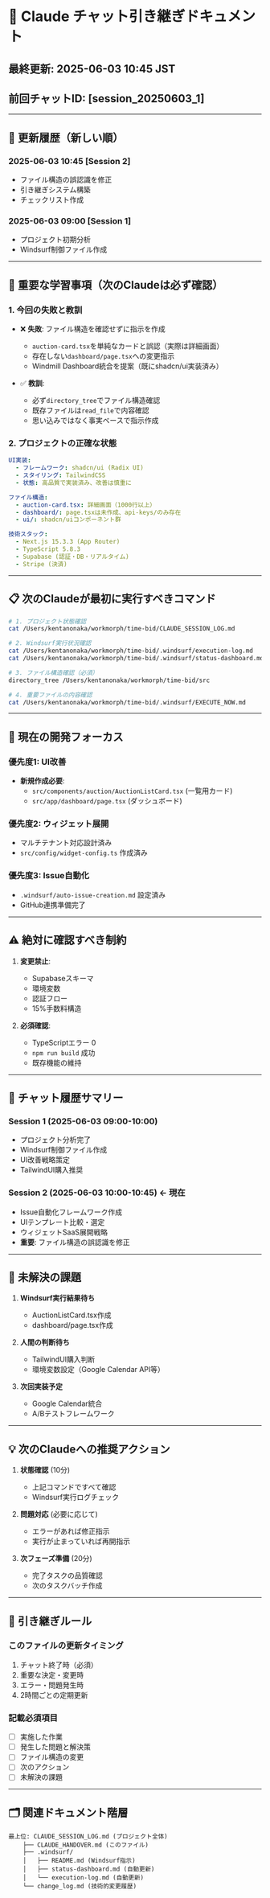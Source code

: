 # 🔄 Claude チャット引き継ぎドキュメント

## 最終更新: 2025-06-03 10:45 JST
## 前回チャットID: [session_20250603_1]

---

## 📅 更新履歴（新しい順）

### 2025-06-03 10:45 [Session 2]
- ファイル構造の誤認識を修正
- 引き継ぎシステム構築
- チェックリスト作成

### 2025-06-03 09:00 [Session 1] 
- プロジェクト初期分析
- Windsurf制御ファイル作成

---

## 🚨 重要な学習事項（次のClaudeは必ず確認）

### 1. **今回の失敗と教訓**
- ❌ **失敗**: ファイル構造を確認せずに指示を作成
  - `auction-card.tsx`を単純なカードと誤認（実際は詳細画面）
  - 存在しない`dashboard/page.tsx`への変更指示
  - Windmill Dashboard統合を提案（既にshadcn/ui実装済み）

- ✅ **教訓**: 
  - 必ず`directory_tree`でファイル構造確認
  - 既存ファイルは`read_file`で内容確認
  - 思い込みではなく事実ベースで指示作成

### 2. **プロジェクトの正確な状態**
```yaml
UI実装:
  - フレームワーク: shadcn/ui (Radix UI)
  - スタイリング: TailwindCSS
  - 状態: 高品質で実装済み、改善は慎重に

ファイル構造:
  - auction-card.tsx: 詳細画面（1000行以上）
  - dashboard/: page.tsxは未作成、api-keys/のみ存在
  - ui/: shadcn/uiコンポーネント群

技術スタック:
  - Next.js 15.3.3 (App Router)
  - TypeScript 5.8.3
  - Supabase (認証・DB・リアルタイム)
  - Stripe (決済)
```

---

## 📋 次のClaudeが最初に実行すべきコマンド

```bash
# 1. プロジェクト状態確認
cat /Users/kentanonaka/workmorph/time-bid/CLAUDE_SESSION_LOG.md

# 2. Windsurf実行状況確認
cat /Users/kentanonaka/workmorph/time-bid/.windsurf/execution-log.md
cat /Users/kentanonaka/workmorph/time-bid/.windsurf/status-dashboard.md

# 3. ファイル構造確認（必須）
directory_tree /Users/kentanonaka/workmorph/time-bid/src

# 4. 重要ファイルの内容確認
cat /Users/kentanonaka/workmorph/time-bid/.windsurf/EXECUTE_NOW.md
```

---

## 🎯 現在の開発フォーカス

### 優先度1: UI改善
- **新規作成必要**:
  - `src/components/auction/AuctionListCard.tsx` (一覧用カード)
  - `src/app/dashboard/page.tsx` (ダッシュボード)

### 優先度2: ウィジェット展開
- マルチテナント対応設計済み
- `src/config/widget-config.ts` 作成済み

### 優先度3: Issue自動化
- `.windsurf/auto-issue-creation.md` 設定済み
- GitHub連携準備完了

---

## ⚠️ 絶対に確認すべき制約

1. **変更禁止**:
   - Supabaseスキーマ
   - 環境変数
   - 認証フロー
   - 15%手数料構造

2. **必須確認**:
   - TypeScriptエラー 0
   - `npm run build` 成功
   - 既存機能の維持

---

## 📝 チャット履歴サマリー

### Session 1 (2025-06-03 09:00-10:00)
- プロジェクト分析完了
- Windsurf制御ファイル作成
- UI改善戦略策定
- TailwindUI購入推奨

### Session 2 (2025-06-03 10:00-10:45) ← 現在
- Issue自動化フレームワーク作成
- UIテンプレート比較・選定
- ウィジェットSaaS展開戦略
- **重要**: ファイル構造の誤認識を修正

---

## 🔧 未解決の課題

1. **Windsurf実行結果待ち**
   - AuctionListCard.tsx作成
   - dashboard/page.tsx作成

2. **人間の判断待ち**
   - TailwindUI購入判断
   - 環境変数設定（Google Calendar API等）

3. **次回実装予定**
   - Google Calendar統合
   - A/Bテストフレームワーク

---

## 💡 次のClaudeへの推奨アクション

1. **状態確認** (10分)
   - 上記コマンドですべて確認
   - Windsurf実行ログチェック

2. **問題対応** (必要に応じて)
   - エラーがあれば修正指示
   - 実行が止まっていれば再開指示

3. **次フェーズ準備** (20分)
   - 完了タスクの品質確認
   - 次のタスクバッチ作成

---

## 📌 引き継ぎルール

### このファイルの更新タイミング
1. チャット終了時（必須）
2. 重要な決定・変更時
3. エラー・問題発生時
4. 2時間ごとの定期更新

### 記載必須項目
- [ ] 実施した作業
- [ ] 発生した問題と解決策
- [ ] ファイル構造の変更
- [ ] 次のアクション
- [ ] 未解決の課題

---

## 🗂️ 関連ドキュメント階層

```
最上位: CLAUDE_SESSION_LOG.md (プロジェクト全体)
    ├── CLAUDE_HANDOVER.md (このファイル)
    ├── .windsurf/
    │   ├── README.md (Windsurf指示)
    │   ├── status-dashboard.md (自動更新)
    │   └── execution-log.md (自動更新)
    └── change_log.md (技術的変更履歴)
```
